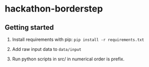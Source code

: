 # hackathon-borderstep

## Getting started

1. Install requirements with pip: ```pip install -r requirements.txt```

2. Add raw input data to ```data/input```

3. Run python scripts in src/ in numerical order is prefix.
